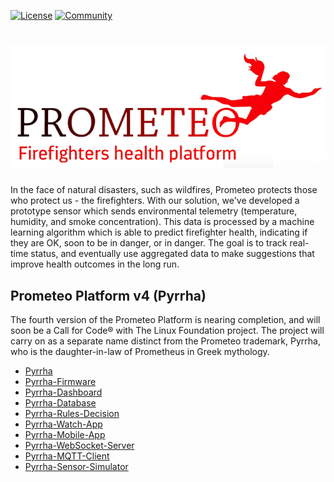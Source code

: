 [![License](https://img.shields.io/badge/License-Apache2-blue.svg)](https://www.apache.org/licenses/LICENSE-2.0) [![Community](https://img.shields.io/badge/Join-Community-blue.svg)](https://developer.ibm.com/callforcode/solutions/projects/get-started/)

# ![Prometeo](/img/prometeo.png?raw=true)

In the face of natural disasters, such as wildfires, Prometeo protects those who protect us - the firefighters. With our solution, we've developed a prototype sensor which sends environmental telemetry (temperature, humidity, and smoke concentration). This data is processed by a machine learning algorithm which is able to predict firefighter health, indicating if they are OK, soon to be in danger, or in danger. The goal is to track real-time status, and eventually use aggregated data to make suggestions that improve health outcomes in the long run.

## Prometeo Platform v4 (Pyrrha)

The fourth version of the Prometeo Platform is nearing completion, and will soon be a Call for Code® with The Linux Foundation project. The project will carry on as a separate name distinct from the Prometeo trademark, Pyrrha, who is the daughter-in-law of Prometheus in Greek mythology.

* [Pyrrha](https://github.com/Call-for-Code/Pyrrha-Platform/Pyrrha)
* [Pyrrha-Firmware](https://github.com/Pyrrha-Platform/Pyrrha-Firmware)
* [Pyrrha-Dashboard](https://github.com/Pyrrha-Platform/Pyrrha-Dashboard)
* [Pyrrha-Database](https://github.com/Pyrrha-Platform/Pyrrha-Database)
* [Pyrrha-Rules-Decision](https://github.com/Pyrrha-Platform/Pyrrha-Rules-Decision)
* [Pyrrha-Watch-App](https://github.com/Pyrrha-Platform/Pyrrha-Watch-App)
* [Pyrrha-Mobile-App](https://github.com/Pyrrha-Platform/Pyrrha-Mobile-App)
* [Pyrrha-WebSocket-Server](https://github.com/Pyrrha-Platform/Pyrrha-WebSocket-Server)
* [Pyrrha-MQTT-Client](https://github.com/Pyrrha-Platform/Pyrrha-MQTT-Client)
* [Pyrrha-Sensor-Simulator](https://github.com/Pyrrha-Platform/Pyrrha-Sensor-Simulator)

